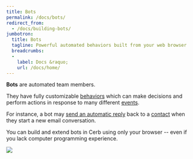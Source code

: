 ```yaml
---
title: Bots
permalink: /docs/bots/
redirect_from:
  - /docs/building-bots/
jumbotron:
  title: Bots
  tagline: Powerful automated behaviors built from your web browser
  breadcrumbs:
  -
    label: Docs &raquo;
    url: /docs/home/
---
```


**Bots** are automated team members.

They have fully customizable [behaviors](/docs/bots/behaviors/) which can make decisions and perform actions in response to many different [events](/docs/bots/behaviors/events/).

For instance, a bot may [send an automatic reply](/guides/bots/send-automatic-replies/) back to a [contact](/docs/contacts/) when they start a new email conversation.

You can build and extend bots in Cerb using only your browser -- even if you lack computer programming experience.

<div class="cerb-screenshot" style="margin-bottom:20px;">
<img src="/assets/images/home/bots.png" class="screenshot">
</div>

